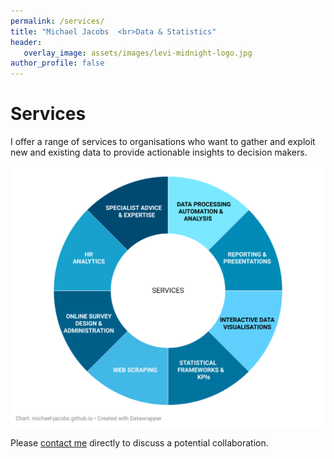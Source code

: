 ```yaml
---
permalink: /services/
title: "Michael Jacobs  <br>Data & Statistics"
header: 
   overlay_image: assets/images/levi-midnight-logo.jpg
author_profile: false
---
```


# Services

I offer a range of services to organisations who want to gather and exploit new and existing data to provide actionable insights to decision makers.

![Services](/assets/images/services.png)
  
    
Please [contact me](mailto:mjacobsdata@gmail.com) directly to discuss a potential collaboration. 
